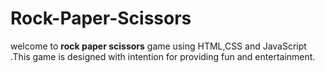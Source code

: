 # Rock-Paper-Scissors
welcome  to **rock  paper scissors** game using HTML,CSS and  JavaScript .This game is designed  with  intention for providing fun and  entertainment.

